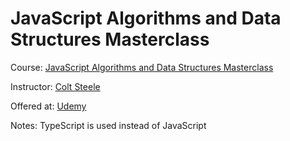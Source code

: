 # JavaScript Algorithms and Data Structures Masterclass

Course: [JavaScript Algorithms and Data Structures Masterclass](https://www.udemy.com/course/js-algorithms-and-data-structures-masterclass/)

Instructor: [Colt Steele](https://www.udemy.com/user/coltsteele/)

Offered at: [Udemy](https://www.udemy.com/)

Notes: TypeScript is used instead of JavaScript
